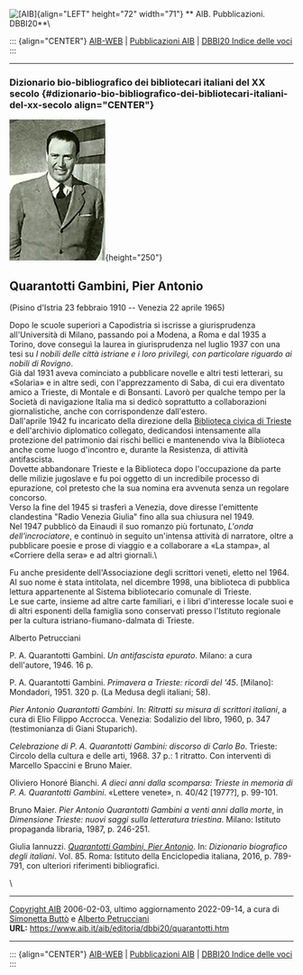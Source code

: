 ![\[AIB\]](/aib/wi/aibv72.gif){align="LEFT" height="72" width="71"}
** AIB. Pubblicazioni. DBBI20**\

::: {align="CENTER"}
[AIB-WEB](/) \| [Pubblicazioni AIB](/pubblicazioni/) \| [DBBI20 Indice
delle voci](dbbi20.htm)
:::

------------------------------------------------------------------------

### Dizionario bio-bibliografico dei bibliotecari italiani del XX secolo {#dizionario-bio-bibliografico-dei-bibliotecari-italiani-del-xx-secolo align="CENTER"}

![\[Ritratto\]](quarantotti.jpg){height="250"}

## Quarantotti Gambini, Pier Antonio

(Pisino d\'Istria 23 febbraio 1910 -- Venezia 22 aprile 1965)

Dopo le scuole superiori a Capodistria si iscrisse a giurisprudenza
all\'Università di Milano, passando poi a Modena, a Roma e dal 1935 a
Torino, dove conseguì la laurea in giurisprudenza nel luglio 1937 con
una tesi su *I nobili delle città istriane e i loro privilegi, con
particolare riguardo ai nobili di Rovigno*.\
Già dal 1931 aveva cominciato a pubblicare novelle e altri testi
letterari, su «Solaria» e in altre sedi, con l\'apprezzamento di Saba,
di cui era diventato amico a Trieste, di Montale e di Bonsanti. Lavorò
per qualche tempo per la Società di navigazione Italia ma si dedicò
soprattutto a collaborazioni giornalistiche, anche con corrispondenze
dall\'estero.\
Dall\'aprile 1942 fu incaricato della direzione della [Biblioteca civica
di Trieste](/aib/stor/teche/ts-civ.htm) e dell\'archivio diplomatico
collegato, dedicandosi intensamente alla protezione del patrimonio dai
rischi bellici e mantenendo viva la Biblioteca anche come luogo
d\'incontro e, durante la Resistenza, di attività antifascista.\
Dovette abbandonare Trieste e la Biblioteca dopo l\'occupazione da parte
delle milizie jugoslave e fu poi oggetto di un incredibile processo di
epurazione, col pretesto che la sua nomina era avvenuta senza un
regolare concorso.\
Verso la fine del 1945 si trasferì a Venezia, dove diresse l\'emittente
clandestina \"Radio Venezia Giulia\" fino alla sua chiusura nel 1949.\
Nel 1947 pubblicò da Einaudi il suo romanzo più fortunato, *L\'onda
dell\'incrociatore*, e continuò in seguito un\'intensa attività di
narratore, oltre a pubblicare poesie e prose di viaggio e a collaborare
a «La stampa», al «Corriere della sera» e ad altri giornali.\

Fu anche presidente dell\'Associazione degli scrittori veneti, eletto
nel 1964.\
Al suo nome è stata intitolata, nel dicembre 1998, una biblioteca di
pubblica lettura appartenente al Sistema bibliotecario comunale di
Trieste.\
Le sue carte, insieme ad altre carte familiari, e i libri d\'interesse
locale suoi e di altri esponenti della famiglia sono conservati presso
l\'Istituto regionale per la cultura istriano-fiumano-dalmata di
Trieste.

Alberto Petrucciani

P. A. Quarantotti Gambini. *Un antifascista epurato*. Milano: a cura
dell\'autore, 1946. 16 p.

P. A. Quarantotti Gambini. *Primavera a Trieste: ricordi del \'45*.
\[Milano\]: Mondadori, 1951. 320 p. (La Medusa degli italiani; 58).

*Pier Antonio Quarantotti Gambini*. In: *Ritratti su misura di scrittori
italiani*, a cura di Elio Filippo Accrocca. Venezia: Sodalizio del
libro, 1960, p. 347 (testimonianza di Giani Stuparich).

*Celebrazione di P. A. Quarantotti Gambini: discorso di Carlo Bo*.
Trieste: Circolo della cultura e delle arti, 1968. 37 p.: 1 ritratto.
Con interventi di Marcello Spaccini e Bruno Maier.

Oliviero Honoré Bianchi. *A dieci anni dalla scomparsa: Trieste in
memoria di P. A. Quarantotti Gambini*. «Lettere venete», n. 40/42
\[1977?\], p. 99-101.

Bruno Maier. *Pier Antonio Quarantotti Gambini a venti anni dalla
morte*, in *Dimensione Trieste: nuovi saggi sulla letteratura
triestina*. Milano: Istituto propaganda libraria, 1987, p. 246-251.

Giulia Iannuzzi. *[Quarantotti Gambini, Pier
Antonio](https://www.treccani.it/enciclopedia/quarantotti-gambini-pier-antonio_%28Dizionario-Biografico%29/)*.
In: *Dizionario biografico degli italiani*. Vol. 85. Roma: Istituto
della Enciclopedia italiana, 2016, p. 789-791, con ulteriori riferimenti
bibliografici.

\

------------------------------------------------------------------------

[Copyright AIB](/su-questo-sito/dichiarazione-di-copyright-aib-web/)
2006-02-03, ultimo aggiornamento 2022-09-14, a cura di [Simonetta
Buttò](/aib/redazione3.htm) e [Alberto
Petrucciani](/su-questo-sito/redazione-aib-web/)\
**URL:** https://www.aib.it/aib/editoria/dbbi20/quarantotti.htm

------------------------------------------------------------------------

::: {align="CENTER"}
[AIB-WEB](/) \| [Pubblicazioni AIB](/pubblicazioni/) \| [DBBI20 Indice
delle voci](dbbi20.htm)
:::
